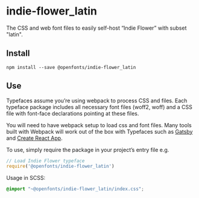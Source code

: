 
# indie-flower_latin

The CSS and web font files to easily self-host “Indie Flower” with subset "latin".

## Install

`npm install --save @openfonts/indie-flower_latin`

## Use

Typefaces assume you’re using webpack to process CSS and files. Each typeface
package includes all necessary font files (woff2, woff) and a CSS file with
font-face declarations pointing at these files.

You will need to have webpack setup to load css and font files. Many tools built
with Webpack will work out of the box with Typefaces such as [Gatsby](https://github.com/gatsbyjs/gatsby)
and [Create React App](https://github.com/facebookincubator/create-react-app).

To use, simply require the package in your project’s entry file e.g.

```javascript
// Load Indie Flower typeface
require('@openfonts/indie-flower_latin')
```

Usage in SCSS:
```scss
@import "~@openfonts/indie-flower_latin/index.css";
```

